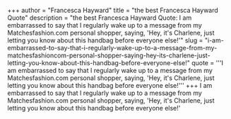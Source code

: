 +++
author = "Francesca Hayward"
title = "the best Francesca Hayward Quote"
description = "the best Francesca Hayward Quote: I am embarrassed to say that I regularly wake up to a message from my Matchesfashion.com personal shopper, saying, 'Hey, it's Charlene, just letting you know about this handbag before everyone else!'"
slug = "i-am-embarrassed-to-say-that-i-regularly-wake-up-to-a-message-from-my-matchesfashioncom-personal-shopper-saying-hey-its-charlene-just-letting-you-know-about-this-handbag-before-everyone-else!"
quote = '''I am embarrassed to say that I regularly wake up to a message from my Matchesfashion.com personal shopper, saying, 'Hey, it's Charlene, just letting you know about this handbag before everyone else!'''
+++
I am embarrassed to say that I regularly wake up to a message from my Matchesfashion.com personal shopper, saying, 'Hey, it's Charlene, just letting you know about this handbag before everyone else!'
